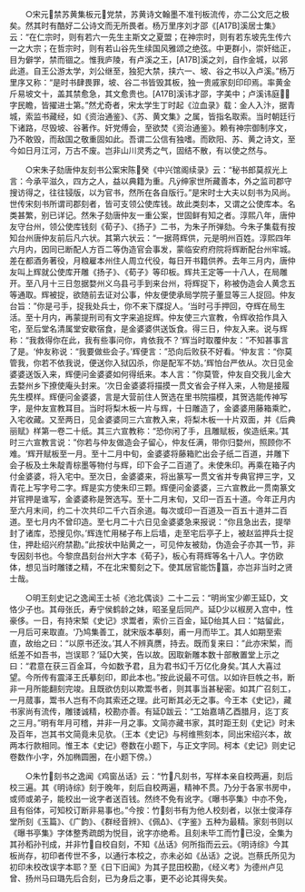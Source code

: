 <!-- { "loadSidebar": true } -->
　　○宋元禁苏黄集板元党禁，苏黄诗文翰墨不准刊板流传，亦二公文厄之极矣。然其时有酷好二公诗文而无所畏者。杨万里序刘才邵《[A17B]溪居士集》云：“在仁宗时，则有若六一先生主斯文之夏盟；在神宗时，则有若东坡先生传六一之大宗；在哲宗时，则有若山谷先生续国风雅颂之绝弦。中更群小，崇奸绌正，目为僻学，禁而锢之。惟我庐陵，有卢溪之王，[A17B]溪之刘，自作金城，以郛此道。自王公游太学，刘公继至，独犯大禁，挟六一、坡、谷之书以入卢溪。”杨万里序又称：“是时书肆畏罪，坡、谷二书皆毁其板，独一贵戚家刻印印焉。率黄金斤易坡文十，盖其禁愈急，其文愈贵也。[A17B]溪讳才邵，字美中；卢溪讳庭，字民瞻，皆擢进士第。”然尤奇者，宋太学生丁时起《泣血录》载：金人入汴，据青城，索监书藏经，如《资治通鉴》、《苏、黄文集》之属，皆指名取索。当时朝廷行下诸路，尽毁坡、谷著作。奸党傅会，至欲焚《资治通鉴》。赖有神宗御制序文，乃不敢毁，而敌国之敬重固如此。吾谓二公信有独嗜。而欧阳、苏、黄之诗文，至今如日月江河，万古不废。岂非山川灵秀之气，固结不散，有以使之然与。

　　○宋朱子劾唐仲友刻书公案宋陈癸《中兴馆阁续录》云：“秘书郎莫叔光上言：今承平滋久，四方之人，益以典籍为重。凡绅家世所藏善本，外之监司郡守搜访得之，往往锓版，以为官书，然所在各自版行。”是宋时士大夫以刻书为风尚。世传宋刻书所谓司郡刻者，皆可支领公使库钱。故此类刻本，又谓之公使库本。名类甚繁，别已详记。然朱子劾唐仲友一重公案，世固鲜有知之者。淳熙八年，唐仲友守台州，领公使库钱刻《荀子》、《扬子》二书，为朱子所弹劾。今朱子集载有按知台州唐仲友前后凡六状。其第六状云：“一据蒋辉供，元是明州百姓。淳熙四年六月内，因同已断配人方百二等伪造官会事发，蒙临安府府院将辉断配台州牢城。差在都酒务著役，月粮雇本州住人周立代役，每日开书籍供养。去年三月内，唐仲友叫上辉就公使库开雕《扬子》、《荀子》等印板。辉共王定等一十八人，在局雕开。至八月十三日忽据婺州义乌县弓手到来台州，将辉捉下，称被伪造会人黄念五等通取。辉被捉，欲随前去证对公事，仲友便使承局学院子董显等三人捉回。仲友台旨：”你是弓手，捉我处兵士，你不来下牒捉人。‘当时弓手押回，夺辉在局生活。至十月内，再蒙提刑司有文字来追捉辉。仲友使三六宣教，令辉收拾作具入宅，至后堂名清属堂安歇宿食，是金婆婆供送饭食。得三日，仲友入来。说与辉称：“我救得你在此，我有些事问你，肯依我不？’辉当时取覆仲友：”不知甚事言了是。‘仲友称说：“我要做些会子。’辉便言：”恐向后败获不好看。‘仲友言：“你莫管我，你若不依我说，便送你入狱囚杀，你是配军不妨。’辉怕台严依从。次日见金婆婆送饭入来，辉便问金婆婆如何得纸来。本人言：”你莫管，仲友自交我儿金大去婺州乡下撩使庵头封来。‘次日金婆婆将描摸一贯文省会子样入来，人物是接履先生模样。辉便问金婆婆，言是大营前住人贺选在里书院描模，其贺选能传神写字，是仲友宣教耳目。当时将梨木板一片与辉，十日雕造了，金婆婆用藤箱乘贮，入宅收藏。又至两日，见金婆婆同三六宣教入来，将梨木板一十片双面，并《后典丽赋》样第一卷二十纸。其三六宣教称：“恐你闲了手，且雕赋板，俟造纸来。’其时三六宣教言说：”你若与仲友做造会子留心，仲友任满，带你归婺州，照顾你不难。‘辉开赋板至一月。至十二月中旬，金婆婆将藤箱贮出会子纸二百道，并雕下会子板及土朱靛青棕墨等物付与辉，印下会子二百道了。未使朱印。再乘在箱子内付金婆婆，将入宅中。至次日，金婆婆来，将出篆写一贯文省并专典官押三字，又青花上写字号二字。辉是实方使朱印三颗。辉便问金婆婆，三六宣教此一贯南篆文并官押是谁写，金婆婆称是贺选写。至十二月末旬，又印一百五十道。今年正月内至六月末间，约二十次共印二千六百余道。每次或印一百道及一百五十道并二百道。至七月内不曾印造。至七月二十六日见金婆婆急来报说：“你且急出去，提举封了诸库，恐搜见你。’辉连忙用梯子布上后墙，走至宅后亭子上，被赵监押兵士捉住，押赴绍兴府禁勘。”此按状中贴黄之一，可见仲友被劾，伪造会子亦其一节，非专因刻书也。今黎庶昌刻台州大字本《荀子》，板心有蒋辉等名十八人。字仿欧体，想见当时雕镂之精，不在北宋蜀刻之下。使其居官能饬簋，亦岂非当时之贤士哉。

　　○明王刻史记之逸闻王士祯《池北偶谈》二十二云：“明尚宝少卿王延，文恪少子也。其母张氏，寿宁侯鹤龄之妹，昭圣皇后同产。延少以椒房入宫中，性豪侈。一日，有持宋椠《史记》求鬻者，索价三百金，延绐其人曰：”姑留此，一月后可来取直。‘乃鸠集善工，就宋版本摹刻，甫一月而毕工。其人如期至索直，故绐之曰：“以原书还汝。’其人不辨真赝，持去。既而复来曰：”此亦宋椠，而纸差不如吾书，岂误耶？‘延大笑，告以故。因取新雕本数十部散置堂上示之曰：“君意在获三百金耳，今如数予君，且为君书幻千万亿化身矣。’其人大喜过望。今所传有震泽王氏摹刻印，即此本也。”按此说最不可信。以如许巨帙之书，断非一月所能翻刻完竣。且既欲仿刻以欺鬻书者，则其事当甚秘密。如其广召刻工，一月蒇事，鬻书人岂有不向其索还之理。此可断其必无之事。今王本《史记》，藏书家尚有流传，雕镂诚精，校勘亦善。有延跋云：“工始嘉靖乙酉腊月，迄丁亥之三月。”明有年月可稽，并非一月之事。文简亦藏书家，其时距王刻《史记》时未及百年，岂其书文简竟未见欤。（王本《史记》与柯维熊刻本，同出宋绍兴本，故两本行款相同。惟王本《史记》卷数在小题下，与正文字同。柯本《史记》则史记卷数作小字，外加椭圆圈，在小题下傍。）

　　○朱竹刻书之逸闻《鸡窗丛话》云：“竹凡刻书，写样本亲自校两遍，刻后校三遍。其《明诗综》刻于晚年，刻后自校两遍，精神不贯。乃分于各家书房中，或师或弟子，能校出一讹字者送百钱。然终不免有讹字。《曝书亭集》中亦不免，且有俗体，可知校订断非易事也。”今按：竹刻书有为他人校刻者，以张士俊泽存堂所刻《玉篇》、《广韵》、《群经音辨》、《佩Δ》、《字鉴》五种为最精。家刻书则以《曝书亭集》字体整秀疏朗为悦目，讹字亦绝希。且刻未毕工而竹已没，全集为其孙稻孙刊成，并非竹自校自刻，不知《丛话》何所指而云云。《明诗综》今其板尚存，初印者传世不多，以通行本校之，亦未必如《丛话》之说。岂蔡氏所见为初印未校改误字本耶？至《日下旧闻》为其子昆田校勘，《经义考》为德州卢见曾、扬州马曰璐先后合刻，已为身后之事，更不必论其得失矣。

